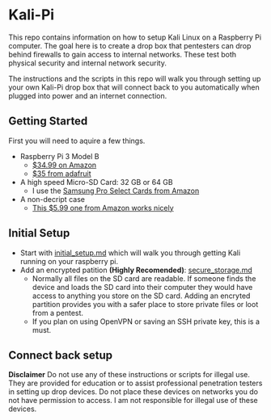 # Kali-Pi

This repo contains information on how to setup Kali Linux on a Raspberry Pi computer. The goal here is to create a drop box that pentesters can drop behind firewalls to gain access to internal networks. These test both physical security and internal network security. 

The instructions and the scripts in this repo will walk you through setting up your own Kali-Pi drop box that will connect back to you automatically when plugged into power and an internet connection.

## Getting Started
First you will need to aquire a few things.
- Raspberry Pi 3 Model B 
  - [$34.99 on Amazon](https://www.amazon.com/Raspberry-Model-1-2GHz-64-bit-quad-core/dp/B01CD5VC92/ref=lp_5811495011_1_1?srs=5811495011&ie=UTF8&qid=1505689002&sr=8-1)
  - [$35 from adafruit](https://www.adafruit.com/product/3055)
- A high speed Micro-SD Card: 32 GB or 64 GB
  - I use the [Samsung Pro Select Cards from Amazon](https://www.amazon.com/Samsung-MicroSD-Adapter-MB-MF64GA-AM/dp/B06XWZBM4N/ref=sr_1_4?s=electronics&ie=UTF8&qid=1505689168&sr=1-4&keywords=samsung+pro+sd+card)
- A non-decript case
  - [This $5.99 one from Amazon works nicely](https://www.amazon.com/Enokay-Black-Case-Raspberry-Model/dp/B011RBJUOC/ref=lp_14360649011_1_2?srs=14360649011&ie=UTF8&qid=1505689475&sr=8-2)

## Initial Setup
- Start with [initial_setup.md](https://github.com/sn0wfa11/Kali-Pi/blob/master/initial_setup.md) which will walk you through getting Kali running on your raspberry pi.
- Add an encrypted patition **(Highly Recomended)**: [secure_storage.md](https://github.com/sn0wfa11/Kali-Pi/blob/master/secure_storage.md)
  - Normally all files on the SD card are readable. If someone finds the device and loads the SD card into their computer they would have access to anything you store on the SD card. Adding an encryted partition provides you with a safer place to store private files or loot from a pentest.
  - If you plan on using OpenVPN or saving an SSH private key, this is a must.

## Connect back setup


**Disclaimer** Do not use any of these instructions or scripts for illegal use. They are provided for education or to assist professional penetration testers in setting up drop devices. Do not place these devices on networks you do not have permission to access. I am not responsible for illegal use of these devices.
